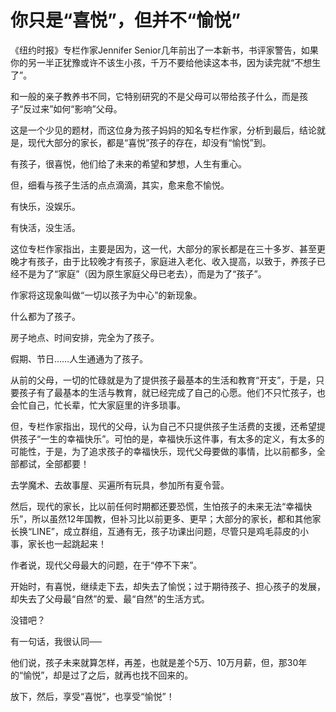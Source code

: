 # 你只是“喜悦”，但并不“愉悦”

《纽约时报》专栏作家Jennifer Senior几年前出了一本新书，书评家警告，如果你的另一半正犹豫或许不该生小孩，千万不要给他读这本书，因为读完就“不想生了”。 

和一般的亲子教养书不同，它特别研究的不是父母可以带给孩子什么，而是孩子“反过来”如何“影响”父母。 

这是一个少见的题材，而这位身为孩子妈妈的知名专栏作家，分析到最后，结论就是，现代大部分的家长，都是“喜悦”孩子的存在，却没有“愉悦”到。 

有孩子，很喜悦，他们给了未来的希望和梦想，人生有重心。 

但，细看与孩子生活的点点滴滴，其实，愈来愈不愉悦。 

有快乐，没娱乐。 

有快活，没生活。 

这位专栏作家指出，主要是因为，这一代，大部分的家长都是在三十多岁、甚至更晚才有孩子，由于比较晚才有孩子，家庭进入老化、收入提高，以致于，养孩子已经不是为了“家庭”（因为原生家庭父母已老去），而是为了“孩子”。 

作家将这现象叫做“一切以孩子为中心”的新现象。 

什么都为了孩子。 

房子地点、时间安排，完全为了孩子。 

假期、节日……人生通通为了孩子。 

从前的父母，一切的忙碌就是为了提供孩子最基本的生活和教育“开支”，于是，只要孩子有了最基本的生活与教育，就已经完成了自己的心愿。他们不只忙孩子，也会忙自己，忙长辈，忙大家庭里的许多琐事。 

但，专栏作家指出，现代的父母，认为自己不只提供孩子生活费的支援，还希望提供孩子“一生的幸福快乐”。可怕的是，幸福快乐这件事，有太多的定义，有太多的可能性，于是，为了追求孩子的幸福快乐，现代父母要做的事情，比以前都多，全部都试，全部都要！ 

去学魔术、去故事屋、买遍所有玩具，参加所有夏令营。 

然后，现代的家长，比以前任何时期都还要恐慌，生怕孩子的未来无法“幸福快乐”，所以虽然12年国教，但补习比以前更多、更早；大部分的家长，都和其他家长换“LINE”，成立群组，互通有无，孩子功课出问题，尽管只是鸡毛蒜皮的小事，家长也一起跳起来！ 

作者说，现代父母最大的问题，在于“停不下来”。 

开始时，有喜悦，继续走下去，却失去了愉悦；过于期待孩子、担心孩子的发展，却失去了父母最“自然”的爱、最“自然”的生活方式。 

没错吧？ 

有一句话，我很认同── 

他们说，孩子未来就算怎样，再差，也就是差个5万、10万月薪，但，那30年的“愉悦”，却是过了之后，就再也找不回来的。 

放下，然后，享受“喜悦”，也享受“愉悦”！